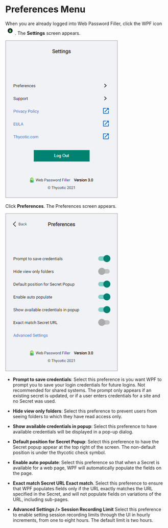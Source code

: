 [title]: # (Preferences Menu)
[tags]: # (WPF)
[priority]: # (6)

# Preferences Menu

When you are already logged into Web Password Filler, click the WPF icon![img](images/clip_image009.png "Logged in icon"). The **Settings** screen appears.

![settings-small.png](images/settings-small.png "Settings Screen")

Click **Preferences**. The Preferences screen appears.

![preferences.png](images/preferences.png "Preferences Screen")

* __Prompt to save credentials__: Select this preference is you want WPF to prompt you to save your login credentials for future logins. Not recommended for shared systems. The prompt only appears if an existing secret is updated, or if a user enters credentials for a site and no Secret was used.

* __Hide view only folders__: Select this preference to prevent users from seeing folders to which they have read access only.

* __Show available credentials in popup__: Select this preference to have available credentials will be displayed in a pop-up dialog.

* **Default position for Secret Popup**: Select this preference to have the Secret popup appear at the top right of the screen. The non-default position is under the thycotic check symbol.

* **Enable auto populate**: Select this preference so that when a Secret is available for a web page, WPF will automatically populate the fields on the page.

* **Exact match Secret URL Exact match**. Select this preference to ensure that WPF populates fields only if the URL exactly matches the URL specified in the Secret, and will not populate fields on variations of the URL, including sub-pages.

* **Advanced Settings /> Session Recording Limit** Select this preference to enable setting session recording limits through the UI in hourly increments, from one to eight hours. The default limit is two hours.
